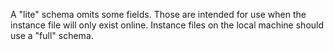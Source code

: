 A "lite" schema omits some fields.  Those are intended for use when the instance file will only exist online.  Instance files on the local machine should use a "full" schema.
